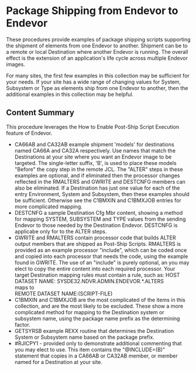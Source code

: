 # Package Shipping from Endevor to Endevor
These procedures provide examples of package shipping scripts supporting the shipment of elements from one Endevor to another. Shipment can be to a remote or local Destination where another Endevor is running. The overall effect is the extension of an application's life cycle across multiple Endevor images.

For many sites, the first few examples in this collection may be sufficient for your needs. If your site has a wide range of changing values for System, Subsystem  or Type as elements ship from one Endevor to another, then the additional examples in this collection may be helpful.

## Content Summary
This procedure leverages the How to Enable Post-Ship Script Execution feature of Endevor. 

- CA66AB and CA32AB example shipment 'models' for destinations named CA66A and CA32A respectively. Use names that match the Destinations at your site where you want an Endevor image to be targeted. The single-letter suffix, 'B', is used to place these models "Before" the copy step in the remote JCL. The "ALTER" steps in these examples are optional, and if eliminated then the processor changes reflected in the RMALTERS and GWRITE and DESTCNFG members can also be eliminated. If a Destination has just one value for each of the entry Environment, System and Subsystem, then these examples should be sufficient. Otherwise see the C1BMXIN and C1BMXJOB entries for more complicated mapping.
- DESTCNFG a sample Destination Cfg Mbr content, showing a method for mapping SYSTEM, SUBSYSTEM and TYPE values from the sending Endevor to those needed by the Destination Endevor. DESTCNFG is applicabe only for to the ALTER steps.
- GWRITE and RMALTERS contain processor code that builds ALTER output members that are shipped as Post-Ship Scripts. RMALTERS is provided as an example processor "include", which can be coded once and copied into each processor that needs the code, using the example found in GWRITE. The use of an "include" is purely optional, an you may elect to copy the entire content into each required processor. 
Your target Destination mapping rules must contain a rule, such as: 
     HOST DATASET NAME:  SYSDE32.NDVR.ADMIN.ENDEVOR.*.ALTERS   
       maps to                                                  
     REMOTE DATASET NAME:(SCRIPT-FILE)                         
- C1BMXIN and C1BMXJOB are the most complicated of the items in this collection, and are the most likely to be excluded. These show a more complicated method for mapping to the Destination system or subsystem name, using the package name prefix as the determining factor. 
- GETSYRSB example REXX routine that determines the Destination System or Subsystem name based on the package prefix.
- #RJICPY1 - provided only to demonstrate additional commenting that you may elect to use. This item contains the "@INCLUDE=(B)" statement that copies in a CA66AB or CA32AB member, or member named for a Destination at your site.
